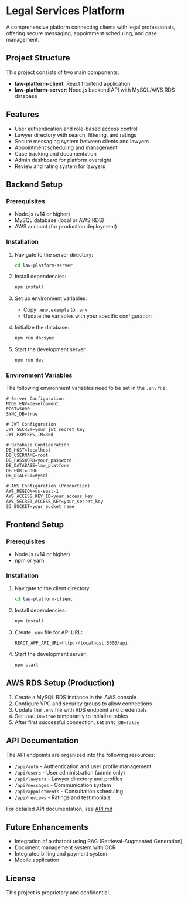 # Legal Services Platform

A comprehensive platform connecting clients with legal professionals, offering secure messaging, appointment scheduling, and case management.

## Project Structure

This project consists of two main components:

- **law-platform-client**: React frontend application
- **law-platform-server**: Node.js backend API with MySQL/AWS RDS database

## Features

- User authentication and role-based access control
- Lawyer directory with search, filtering, and ratings
- Secure messaging system between clients and lawyers
- Appointment scheduling and management
- Case tracking and documentation
- Admin dashboard for platform oversight
- Review and rating system for lawyers

## Backend Setup

### Prerequisites

- Node.js (v14 or higher)
- MySQL database (local or AWS RDS)
- AWS account (for production deployment)

### Installation

1. Navigate to the server directory:
   ```bash
   cd law-platform-server
   ```

2. Install dependencies:
   ```bash
   npm install
   ```

3. Set up environment variables:
   - Copy `.env.example` to `.env`
   - Update the variables with your specific configuration

4. Initialize the database:
   ```bash
   npm run db:sync
   ```

5. Start the development server:
   ```bash
   npm run dev
   ```

### Environment Variables

The following environment variables need to be set in the `.env` file:

```
# Server Configuration
NODE_ENV=development
PORT=5000
SYNC_DB=true

# JWT Configuration
JWT_SECRET=your_jwt_secret_key
JWT_EXPIRES_IN=30d

# Database Configuration
DB_HOST=localhost
DB_USERNAME=root
DB_PASSWORD=your_password
DB_DATABASE=law_platform
DB_PORT=3306
DB_DIALECT=mysql

# AWS Configuration (Production)
AWS_REGION=us-east-1
AWS_ACCESS_KEY_ID=your_access_key
AWS_SECRET_ACCESS_KEY=your_secret_key
S3_BUCKET=your_bucket_name
```

## Frontend Setup

### Prerequisites

- Node.js (v14 or higher)
- npm or yarn

### Installation

1. Navigate to the client directory:
   ```bash
   cd law-platform-client
   ```

2. Install dependencies:
   ```bash
   npm install
   ```

3. Create `.env` file for API URL:
   ```
   REACT_APP_API_URL=http://localhost:5000/api
   ```

4. Start the development server:
   ```bash
   npm start
   ```

## AWS RDS Setup (Production)

1. Create a MySQL RDS instance in the AWS console
2. Configure VPC and security groups to allow connections
3. Update the `.env` file with RDS endpoint and credentials
4. Set `SYNC_DB=true` temporarily to initialize tables
5. After first successful connection, set `SYNC_DB=false`

## API Documentation

The API endpoints are organized into the following resources:

- `/api/auth` - Authentication and user profile management
- `/api/users` - User administration (admin only)
- `/api/lawyers` - Lawyer directory and profiles
- `/api/messages` - Communication system
- `/api/appointments` - Consultation scheduling
- `/api/reviews` - Ratings and testimonials

For detailed API documentation, see [API.md](API.md)

## Future Enhancements

- Integration of a chatbot using RAG (Retrieval-Augmented Generation)
- Document management system with OCR
- Integrated billing and payment system
- Mobile application

## License

This project is proprietary and confidential.
